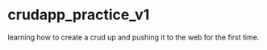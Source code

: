 # crudapp_practice_v1
learning how to create a crud up and pushing it to the web for the first time.

